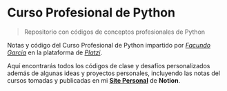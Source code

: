 # Curso Profesional de Python
 > Repositorio con códigos de conceptos profesionales de Python
 > 
Notas y código del Curso Profesional de Python impartido por [*Facundo Garcia*](https://platzi.com/profes/facmartoni/) en la plataforma de [*Platzi*](https://platzi.com/).

Aquí encontrarás todos los códigos de clase y desafíos personalizados además de algunas ideas y proyectos personales, incluyendo las notas del cursos tomadas y publicadas en mi [**Site Personal**](https://andresfsierra.notion.site/Curso-Profesional-de-Python-e761612900a641748f6bdc5ae9700e5b) de **Notion**.
